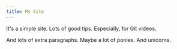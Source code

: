 ```yaml
---
title: My Site
---
```


It's a simple site.
Lots of good tips.
Especially, for Git videos.

And lots of extra paragraphs.
Maybe a lot of ponies.
And unicorns.
